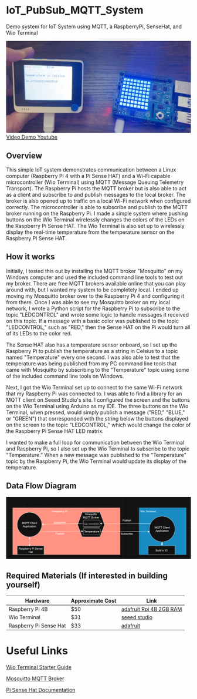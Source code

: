 # IoT_PubSub_MQTT_System
Demo system for IoT System using MQTT, a RaspberryPi, SenseHat, and Wio Terminal

![Screenshot](Resources/SnapShot.png)
[Video Demo Youtube](https://www.youtube.com/watch?v=bJO3hYRXezg)


## Overview

This simple IoT system demonstrates communication between a Linux computer (Raspberry Pi 4 with a Pi Sense HAT) and a Wi-Fi capable microcontroller (Wio Terminal) using MQTT (Message Queuing Telemetry Transport). The Raspberry Pi hosts the MQTT broker but is also able to act as a client and subscribe to and publish messages to the local broker. The broker is also opened up to traffic on a local Wi-Fi network when configured correctly. The microcontroller is able to subscribe and publish to the MQTT broker running on the Raspberry Pi. I made a simple system where pushing buttons on the Wio Terminal wirelessly changes the colors of the LEDs on the Raspberry Pi Sense HAT. The Wio Terminal is also set up to wirelessly display the real-time temperature from the temperature sensor on the Raspberry Pi Sense HAT.


## How it works

Initially, I tested this out by installing the MQTT broker "Mosquitto" on my Windows computer and used the included command line tools to test out my broker. There are free MQTT brokers available online that you can play around with, but I wanted my system to be completely local. I ended up moving my Mosquitto broker over to the Raspberry Pi 4 and configuring it from there. Once I was able to see my Mosquitto broker on my local network, I wrote a Python script for the Raspberry Pi to subscribe to the topic "LEDCONTROL" and wrote some logic to handle messages it received on this topic. If a message with a basic color was published to the topic "LEDCONTROL," such as "RED," then the Sense HAT on the Pi would turn all of its LEDs to the color red.

The Sense HAT also has a temperature sensor onboard, so I set up the Raspberry Pi to publish the temperature as a string in Celsius to a topic named "Temperature" every one second. I was also able to test that the temperature was being published from my PC command line tools that came with Mosquitto by subscribing to the "Temperature" topic using some of the included command line tools on Windows.

Next, I got the Wio Terminal set up to connect to the same Wi-Fi network that my Raspberry Pi was connected to. I was able to find a library for an MQTT client on Seeed Studio's site. I configured the screen and the buttons on the Wio Terminal using Arduino as my IDE. The three buttons on the Wio Terminal, when pressed, would simply publish a message ("RED," "BLUE," or "GREEN") that corresponded with the string below the buttons displayed on the screen to the topic "LEDCONTROL," which would change the color of the Raspberry Pi Sense HAT LED matrix.

I wanted to make a full loop for communication between the Wio Terminal and Raspberry Pi, so I also set up the Wio Terminal to subscribe to the topic "Temperature." When a new message was published to the "Temperature" topic by the Raspberry Pi, the Wio Terminal would update its display of the temperature.


## Data Flow Diagram
![Data Flow Diagram](Resources/MQTT_Data_Flow_Diagram.png)


## Required Materials (If interested in building yourself)
| Hardware | Approximate Cost | Link |
|----------- |----------- |----------- |
| Raspberry Pi 4B | $50 |[adafruit Rpi 4B 2GB RAM](https://www.adafruit.com/product/4292?gad_source=1&gad_campaignid=21079227318&gclid=Cj0KCQjw18bEBhCBARIsAKuAFEbeRcwJzNLuQOKLY_5bH9ntqXfxbam0CYMqMhhZ4GmVBNloqqDBxl4aAjmfEALw_wcB)|
| Wio Terminal | $31 |[seeed studio](https://www.seeedstudio.com/Wio-Terminal-p-4509.html?gad_source=1&gad_campaignid=12740071602&gclid=Cj0KCQjw18bEBhCBARIsAKuAFEZAVwyn35bKEoUN1s9P2Ovan674jLmHh8MQVJCpfKPdu9wJlQKZuNUaAs5-EALw_wcB) |
| Raspberry Pi Sense Hat | $33 | [adafruit](https://www.adafruit.com/product/2738?gad_source=1&gad_campaignid=21079227318&gclid=Cj0KCQjw18bEBhCBARIsAKuAFEadNV0Zy0KDlKdEAOHhefJAUNybZ5q48ULkpUE5dcemNVeVmnFRbxQaAqUlEALw_wcB)|


# Useful Links

[Wio Terminal Starter Guide](https://wiki.seeedstudio.com/Wio-Terminal-Getting-Started/)

[Mosquitto MQTT Broker](https://mosquitto.org/)

[Pi Sense Hat Documentation](https://sense-hat.readthedocs.io/en/latest/)
